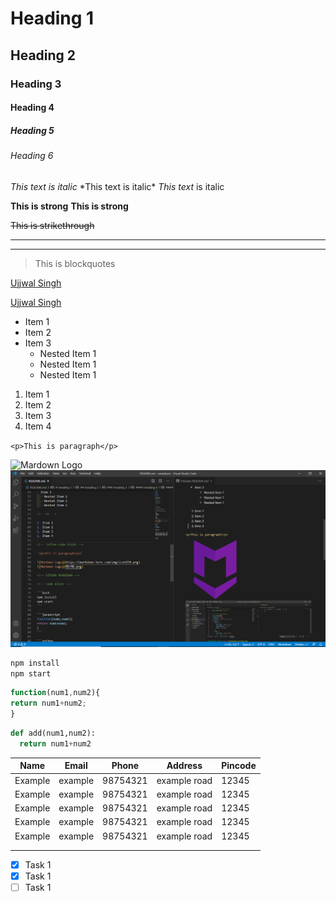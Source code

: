 <!-- Heading -->

# Heading 1

## Heading 2

### Heading 3

#### Heading 4

##### Heading 5

###### Heading 6

<!-- Italics -->

_This text is italic_
\*This text is italic\*
_This text_ is italic

<!-- Strong -->

**This is strong**
**This is strong**

<!-- Strikethrough -->

~~This is strikethrough~~

<!-- Horizontal Rule -->

---

---

<!-- BlockQuotes -->

> This is blockquotes

<!-- Links -->

[Ujjwal Singh](https://ujjwalsingh.com)

<!-- with title -->

[Ujjwal Singh](https://ujjwalsingh.com "UJJWAL")

<!-- UL -->

- Item 1
- Item 2
- Item 3
  - Nested Item 1
  - Nested Item 1
  - Nested Item 1

<!-- OL -->

1. Item 1
1. Item 2
1. Item 3
1. Item 4

<!-- Inline code block -->

`<p>This is paragraph</p>`

![Mardown Logo](https://markdown-here.com/img/icon256.png)
![Mardown Logo](MD/md.png)

<!-- GITHUB MARKDOWN -->

<!-- Code Block -->

```bash
npm install
npm start
```

```javascript
function(num1,num2){
return num1+num2;
}
```

```python
def add(num1,num2):
  return num1+num2
```

<!-- Table -->

| Name    | Email   | Phone    | Address      | Pincode |
| ------- | ------- | -------- | ------------ | ------- |
| Example | example | 98754321 | example road | 12345   |
| Example | example | 98754321 | example road | 12345   |
| Example | example | 98754321 | example road | 12345   |
| Example | example | 98754321 | example road | 12345   |
| Example | example | 98754321 | example road | 12345   |
|         |         |          |              |         |
|         |         |          |              |         |

<!-- Task List -->

- [x] Task 1
- [x] Task 1
- [ ] Task 1
